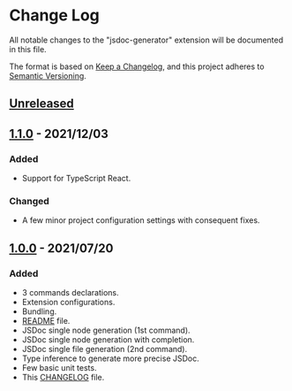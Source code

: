 # Change Log

All notable changes to the "jsdoc-generator" extension will be documented in this file.

The format is based on [Keep a Changelog](https://keepachangelog.com/en/1.0.0/),
and this project adheres to [Semantic Versioning](https://semver.org/spec/v2.0.0.html).

## [Unreleased]

## [1.1.0] - 2021/12/03
### Added
- Support for TypeScript React.
### Changed
- A few minor project configuration settings with consequent fixes.


## [1.0.0] - 2021/07/20
### Added
- 3 commands declarations.
- Extension configurations.
- Bundling.
- [README] file.
- JSDoc single node generation (1st command).
- JSDoc single node generation with completion.
- JSDoc single file generation (2nd command).
- Type inference to generate more precise JSDoc.
- Few basic unit tests.
- This [CHANGELOG] file.

[Unreleased]: https://github.com/Nyphet/jsdoc-generator
[1.1.0]: https://github.com/Nyphet/jsdoc-generator/releases/tag/v1.1.0
[1.0.0]: https://github.com/Nyphet/jsdoc-generator/releases/tag/v1.0.0
[README]: https://github.com/Nyphet/jsdoc-generator
[CHANGELOG]: https://github.com/Nyphet/jsdoc-generator/blob/main/CHANGELOG.md